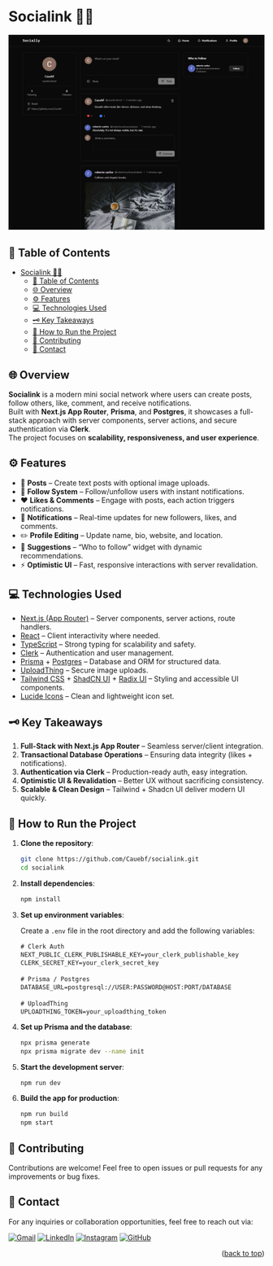 # Socialink 🔗💬

![Desktop Demo](./public/readme-screenshot.png)

## 📌 Table of Contents

- [Socialink 🔗💬](#socialink-)
  - [📌 Table of Contents](#-table-of-contents)
  - [🌐 Overview](#-overview)
  - [⚙️ Features](#️-features)
  - [💻 Technologies Used](#-technologies-used)
  - [🗝️ Key Takeaways](#️-key-takeaways)
  - [🚀 How to Run the Project](#-how-to-run-the-project)
  - [🤝 Contributing](#-contributing)
  - [💬 Contact](#-contact)

## 🌐 Overview

**Socialink** is a modern mini social network where users can create posts, follow others, like, comment, and receive notifications.  
Built with **Next.js App Router**, **Prisma**, and **Postgres**, it showcases a full-stack approach with server components, server actions, and secure authentication via **Clerk**.  
The project focuses on **scalability, responsiveness, and user experience**.

## ⚙️ Features

- 📝 **Posts** – Create text posts with optional image uploads.
- 👥 **Follow System** – Follow/unfollow users with instant notifications.
- ❤️ **Likes & Comments** – Engage with posts, each action triggers notifications.
- 🔔 **Notifications** – Real-time updates for new followers, likes, and comments.
- ✏️ **Profile Editing** – Update name, bio, website, and location.
- 🌱 **Suggestions** – “Who to follow” widget with dynamic recommendations.
- ⚡ **Optimistic UI** – Fast, responsive interactions with server revalidation.

## 💻 Technologies Used

- [Next.js (App Router)](https://nextjs.org/) – Server components, server actions, route handlers.
- [React](https://react.dev/) – Client interactivity where needed.
- [TypeScript](https://www.typescriptlang.org/) – Strong typing for scalability and safety.
- [Clerk](https://clerk.com/) – Authentication and user management.
- [Prisma](https://www.prisma.io/) + [Postgres](https://www.postgresql.org/) – Database and ORM for structured data.
- [UploadThing](https://uploadthing.com/) – Secure image uploads.
- [Tailwind CSS](https://tailwindcss.com/) + [ShadCN UI](https://ui.shadcn.dev/) + [Radix UI](https://www.radix-ui.com/) – Styling and accessible UI components.
- [Lucide Icons](https://lucide.dev/) – Clean and lightweight icon set.

## 🗝️ Key Takeaways

1. **Full-Stack with Next.js App Router** – Seamless server/client integration.
2. **Transactional Database Operations** – Ensuring data integrity (likes + notifications).
3. **Authentication via Clerk** – Production-ready auth, easy integration.
4. **Optimistic UI & Revalidation** – Better UX without sacrificing consistency.
5. **Scalable & Clean Design** – Tailwind + Shadcn UI deliver modern UI quickly.

## 🚀 How to Run the Project

1. **Clone the repository**:

   ```bash
   git clone https://github.com/Cauebf/socialink.git
   cd socialink
   ```

2. **Install dependencies**:

   ```bash
   npm install
   ```

3. **Set up environment variables**:

   Create a `.env` file in the root directory and add the following variables:

   ```env
   # Clerk Auth
   NEXT_PUBLIC_CLERK_PUBLISHABLE_KEY=your_clerk_publishable_key
   CLERK_SECRET_KEY=your_clerk_secret_key

   # Prisma / Postgres
   DATABASE_URL=postgresql://USER:PASSWORD@HOST:PORT/DATABASE

   # UploadThing
   UPLOADTHING_TOKEN=your_uploadthing_token
   ```

4. **Set up Prisma and the database**:

   ```bash
   npx prisma generate
   npx prisma migrate dev --name init
   ```

5. **Start the development server**:

   ```bash
   npm run dev
   ```

6. **Build the app for production**:

   ```bash
   npm run build
   npm start
   ```

## 🤝 Contributing

Contributions are welcome! Feel free to open issues or pull requests for any improvements or bug fixes.

## 💬 Contact

For any inquiries or collaboration opportunities, feel free to reach out via:

[![Gmail](https://img.shields.io/badge/Gmail-D14836?style=for-the-badge&logo=gmail&logoColor=white)](mailto:cauebrolesef@gmail.com)
[![LinkedIn](https://img.shields.io/badge/LinkedIn-0077B5?style=for-the-badge&logo=linkedin&logoColor=white)](https://www.linkedin.com/in/cauebrolesef/)
[![Instagram](https://img.shields.io/badge/-Instagram-%23E4405F?style=for-the-badge&logo=instagram&logoColor=white)](https://www.instagram.com/cauebf_/)
[![GitHub](https://img.shields.io/badge/GitHub-181717?style=for-the-badge&logo=github&logoColor=white)](https://github.com/Cauebf)

<p align="right">(<a href="#socialink-">back to top</a>)</p>
